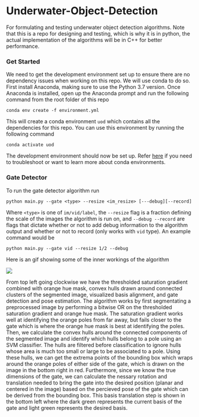 
# Underwater-Object-Detection
For formulating and testing underwater object detection algorithms.  Note that this is a repo for designing and testing, which is why it is in python, the actual implementation of the algorithms will be in C++ for better performance.

### Get Started
We need to get the development environment set up to ensure there are no dependency issues when working on this repo. We will use conda to do so. First install Anaconda, making sure to use the Python 3.7 version. Once Anaconda is installed, open up the Anaconda prompt and 
run the following command from the root folder of this repo

`conda env create -f environment.yml`

This will create a conda environment `uod` which contains all the dependencies for this repo. You can use this environment by running the following command

`conda activate uod`

The development environment should now be set up. Refer [here](https://docs.conda.io/projects/conda/en/latest/user-guide/tasks/manage-environments.html#creating-an-environment-from-an-environment-yml-file) if you need to troubleshoot or want to learn more about conda environments.

### Gate Detector
To run the gate detector algorithm run

`python main.py --gate <type> --resize <im_resize> [---debug][--record]`

Where `<type>` is one of  `im/vid/label`, the `--resize` flag is a fraction defining the scale of the images the algorithm is run on, and `--debug --record` are flags that dictate whether or not to add debug information to the algorithm output and whether or not to record (only works with `vid` type). An example command would be

`python main.py --gate vid --resize 1/2 --debug`

Here is an gif showing some of the inner workings of the algorithm

![](/videos/demos/gate_demo.gif)

From top left going clockwise we have the thresholded saturation gradient combined with orange hue mask, convex hulls drawn around connected clusters of the segmented image, visualized basis alignment, and gate detection and pose estimation. The algorithm works by first segmentating a preprocessed image by performing a bitwise OR on the thresholded saturation gradient and orange hue mask. The saturation gradient works well at identifying the orange poles from far away, but fails closer to the gate which is where the orange hue mask is best at identifying the poles. Then, we calculate the convex hulls around the connected components of the segmented image and identify which hulls belong to a pole using an SVM classifier. The hulls are filtered before classification to ignore hulls whose area is much too small or large to be associated to a pole. Using these hulls, we can get the extrema points of the bounding box which wraps around the orange poles of either side of the gate, which is drawn on the image in the bottom right in red. Furthermore, since we know the true dimensions of the gate, we can calculate the nessary rotation and translation needed to bring the gate into the desired position (planar and centered in the image) based on the percieved pose of the gate which can be derived from the bounding box. This basis translation step is shown in the bottom left where the dark green represents the current basis of the gate and light green represents the desired basis.  
